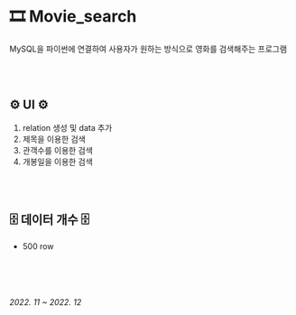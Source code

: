 # 🎞️ Movie_search
MySQL을 파이썬에 연결하여 사용자가 원하는 방식으로 영화를 검색해주는 프로그램

<br><br>

## ⚙️ UI ⚙️
1. relation 생성 및 data 추가
2. 제목을 이용한 검색
3. 관객수를 이용한 검색
4. 개봉일을 이용한 검색

<br><br>

## 🗄️ 데이터 개수 🗄️
- 500 row  

<br><br><br><br>
*2022. 11 ~ 2022. 12*
